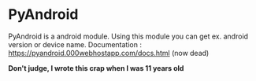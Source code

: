# PyAndroid
PyAndroid is a android module. Using this module you can get ex. android version or device name. Documentation : https://pyandroid.000webhostapp.com/docs.html (now dead)

__Don't judge, I wrote this crap when I was 11 years old__
